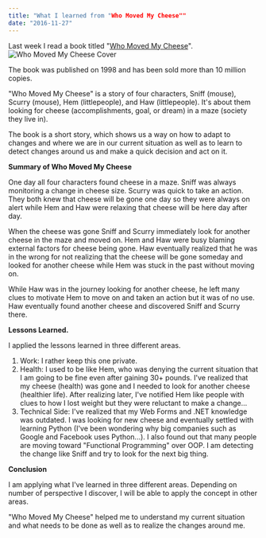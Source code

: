 ```yaml
---
title: "What I learned from "Who Moved My Cheese""
date: "2016-11-27"
---
```


Last week I read a book titled "[Who Moved My Cheese](https://www.amazon.com/Who-Moved-My-Cheese-Amazing/dp/0399144463/ref=sr_1_1?ie=UTF8&qid=1480022666&sr=8-1&keywords=who+moved+my+cheese)".![Who Moved My Cheese Cover](https://www.slightedgecoder.com/wp-content/uploads/2016/11/Who-Moved-My-Cheese-Cover-232x300.jpg)

The book was published on 1998 and has been sold more than 10 million copies.

"Who Moved My Cheese" is a story of four characters, Sniff (mouse), Scurry (mouse), Hem (littlepeople), and Haw (littlepeople). It's about them looking for cheese (accomplishments, goal, or dream) in a maze (society they live in).

The book is a short story, which shows us a way on how to adapt to changes and where we are in our current situation as well as to learn to detect changes around us and make a quick decision and act on it.

**Summary of Who Moved My Cheese**

One day all four characters found cheese in a maze. Sniff was always monitoring a change in cheese size. Scurry was quick to take an action. They both knew that cheese will be gone one day so they were always on alert while Hem and Haw were relaxing that cheese will be here day after day.

When the cheese was gone Sniff and Scurry immediately look for another cheese in the maze and moved on. Hem and Haw were busy blaming external factors for cheese being gone. Haw eventually realized that he was in the wrong for not realizing that the cheese will be gone someday and looked for another cheese while Hem was stuck in the past without moving on.

While Haw was in the journey looking for another cheese, he left many clues to motivate Hem to move on and taken an action but it was of no use. Haw eventually found another cheese and discovered Sniff and Scurry there.

**Lessons Learned.**

I applied the lessons learned in three different areas.

1. Work: I rather keep this one private.
2. Health: I used to be like Hem, who was denying the current situation that I am going to be fine even after gaining 30+ pounds. I've realized that my cheese (health) was gone and I needed to look for another cheese (healthier life). After realizing later, I've notified Hem like people with clues to how I lost weight but they were reluctant to make a change...
3. Technical Side: I've realized that my Web Forms and .NET knowledge was outdated. I was looking for new cheese and eventually settled with learning Python (I've been wondering why big companies such as Google and Facebook uses Python...). I also found out that many people are moving toward "Functional Programming" over OOP. I am detecting the change like Sniff and try to look for the next big thing.

**Conclusion**

I am applying what I've learned in three different areas. Depending on number of perspective I discover, I will be able to apply the concept in other areas.

"Who Moved My Cheese" helped me to understand my current situation and what needs to be done as well as to realize the changes around me.
